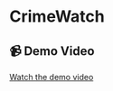 # CrimeWatch

## 📹 Demo Video

[Watch the demo video](https://drive.google.com/file/d/1kg6m6-mqnDZAxxyrfv8zHcSwql5yo7-M/view?usp=drivesdk)
